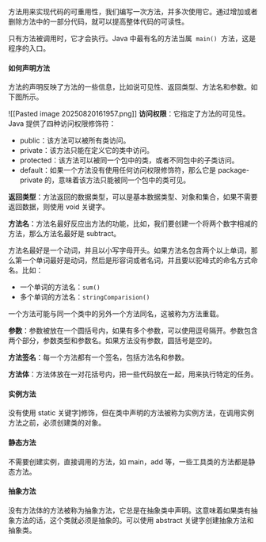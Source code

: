 方法用来实现代码的可重用性，我们编写一次方法，并多次使用它。通过增加或者删除方法中的一部分代码，就可以提高整体代码的可读性。

只有方法被调用时，它才会执行。Java 中最有名的方法当属  `main()`  方法，这是程序的入口。

#### 如何声明方法

方法的声明反映了方法的一些信息，比如说可见性、返回类型、方法名和参数。如下图所示。

![[Pasted image 20250820161957.png]]
**访问权限**：它指定了方法的可见性。Java 提供了四种访问权限修饰符：

- public：该方法可以被所有类访问。
- private：该方法只能在定义它的类中访问。
- protected：该方法可以被同一个包中的类，或者不同包中的子类访问。
- default：如果一个方法没有使用任何访问权限修饰符，那么它是 package-private 的，意味着该方法只能被同一个包中的类可见。

**返回类型**：方法返回的数据类型，可以是基本数据类型、对象和集合，如果不需要返回数据，则使用 void 关键字。

**方法名**：方法名最好反应出方法的功能，比如，我们要创建一个将两个数字相减的方法，那么方法名最好是 subtract。

方法名最好是一个动词，并且以小写字母开头。如果方法名包含两个以上单词，那么第一个单词最好是动词，然后是形容词或者名词，并且要以驼峰式的命名方式命名。比如：

- 一个单词的方法名：`sum()`
- 多个单词的方法名：`stringComparision()`

一个方法可能与同一个类中的另外一个方法同名，这被称为方法重载。

**参数**：参数被放在一个圆括号内，如果有多个参数，可以使用逗号隔开。参数包含两个部分，参数类型和参数名。如果方法没有参数，圆括号是空的。

**方法签名**：每一个方法都有一个签名，包括方法名和参数。

**方法体**：方法体放在一对花括号内，把一些代码放在一起，用来执行特定的任务。

#### 实例方法

没有使用 static 关键字]修饰，但在类中声明的方法被称为实例方法，在调用实例方法之前，必须创建类的对象。

#### 静态方法

不需要创建实例，直接调用的方法，如 main，add 等，一些工具类的方法都是静态方法。

#### 抽象方法

没有方法体的方法被称为抽象方法，它总是在抽象类中声明。这意味着如果类有抽象方法的话，这个类就必须是抽象的。可以使用 abstract 关键字创建抽象方法和抽象类。